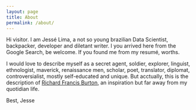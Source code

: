 ```yaml
---
layout: page
title: About
permalink: /about/
---
```


 Hi visitor. I am Jessé Lima, a not so young brazilian Data Scientist, backpacker, developer and diletant writer. I you arrived here from the Google Search, be welcome. If you found me from my resumé, worths.

I would love to describe myself as a secret agent, soldier, explorer, linguist, ethnologist, maverick, renaissance men,  scholar, poet, translator, diplomat, controversialist, mostly self-educated and unique. But acctually, this is the description of [Richard Francis Burton](https://en.wikipedia.org/wiki/Richard_Francis_Burton), an inspiration but far away from my quotidian life.

Best,
Jesse